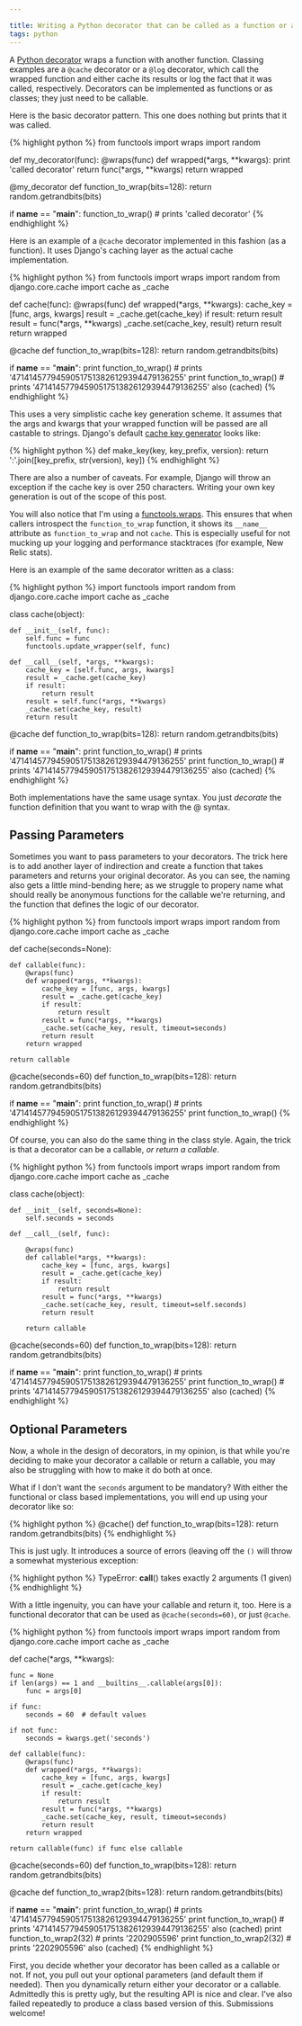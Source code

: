 ```yaml
---

title: Writing a Python decorator that can be called as a function or a callable
tags: python
---
```


A [Python decorator](http://en.wikipedia.org/wiki/Python_syntax_and_semantics#Decorators) wraps a function with another function. Classing examples are a `@cache` decorator or a `@log` decorator, which call the wrapped function and either cache its results or log the fact that it was called, respectively. Decorators can be implemented as functions or as classes; they just need to be callable.

Here is the basic decorator pattern. This one does nothing but prints that it was called.

{% highlight python %}
from functools import wraps
import random


def my_decorator(func):
    @wraps(func)
    def wrapped(*args, **kwargs):
        print 'called decorator'
        return func(*args, **kwargs)
    return wrapped


@my_decorator
def function_to_wrap(bits=128):
    return random.getrandbits(bits)


if __name__ == "__main__":
    function_to_wrap()  # prints 'called decorator'
{% endhighlight %}

Here is an example of a `@cache` decorator implemented in this fashion (as a function). It uses Django's caching layer as the actual cache implementation.

{% highlight python %}
from functools import wraps
import random
from django.core.cache import cache as _cache


def cache(func):
    @wraps(func)
    def wrapped(*args, **kwargs):
        cache_key = [func, args, kwargs]
        result = _cache.get(cache_key)
        if result:
            return result
        result = func(*args, **kwargs)
        _cache.set(cache_key, result)
        return result
    return wrapped


@cache
def function_to_wrap(bits=128):
    return random.getrandbits(bits)


if __name__ == "__main__":
    print function_to_wrap()  # prints '47141457794590517513826129394479136255'
    print function_to_wrap()  # prints '47141457794590517513826129394479136255' also (cached)
{% endhighlight %}

This uses a very simplistic cache key generation scheme. It assumes that the args and kwargs that your wrapped function will be passed are all castable to strings. Django's default [cache key generator](https://docs.djangoproject.com/en/dev/topics/cache/#cache-key-transformation) looks like:

{% highlight python %}
def make_key(key, key_prefix, version):
    return ':'.join([key_prefix, str(version), key])
{% endhighlight %}

There are also a number of caveats. For example, Django will throw an exception if the cache key is over 250 characters. Writing your own key generation is out of the scope of this post.


You will also notice that I'm using a [functools.wraps](http://docs.python.org/2/library/functools.html#functools.wraps). This ensures that when callers introspect the `function_to_wrap` function, it shows its `__name__` attribute as `function_to_wrap` and not `cache`. This is especially useful for not mucking up your logging and performance stacktraces (for example, New Relic stats).

Here is an example of the same decorator written as a class:

{% highlight python %}
import functools
import random
from django.core.cache import cache as _cache


class cache(object):

    def __init__(self, func):
        self.func = func
        functools.update_wrapper(self, func)

    def __call__(self, *args, **kwargs):
        cache_key = [self.func, args, kwargs]
        result = _cache.get(cache_key)
        if result:
            return result
        result = self.func(*args, **kwargs)
        _cache.set(cache_key, result)
        return result


@cache
def function_to_wrap(bits=128):
    return random.getrandbits(bits)


if __name__ == "__main__":
    print function_to_wrap()  # prints '47141457794590517513826129394479136255'
    print function_to_wrap()  # prints '47141457794590517513826129394479136255' also (cached)
{% endhighlight %}

Both implementations have the same usage syntax. You just _decorate_ the function definition that you want to wrap with the @ syntax.

## Passing Parameters

Sometimes you want to pass parameters to your decorators. The trick here is to add another layer of indirection and create a function that takes parameters and returns your original decorator. As you can see, the naming also gets a little mind-bending here; as we struggle to propery name what should really be anonymous functions for the callable we're returning, and the function that defines the logic of our decorator.

{% highlight python %}
from functools import wraps
import random
from django.core.cache import cache as _cache


def cache(seconds=None):

    def callable(func):
        @wraps(func)
        def wrapped(*args, **kwargs):
            cache_key = [func, args, kwargs]
            result = _cache.get(cache_key)
            if result:
                return result
            result = func(*args, **kwargs)
            _cache.set(cache_key, result, timeout=seconds)
            return result
        return wrapped

    return callable


@cache(seconds=60)
def function_to_wrap(bits=128):
    return random.getrandbits(bits)


if __name__ == "__main__":
    print function_to_wrap()  # prints '47141457794590517513826129394479136255'
    print function_to_wrap()
{% endhighlight %}

Of course, you can also do the same thing in the class style. Again, the trick is that a decorator can be a callable, _or return a callable_.

{% highlight python %}
from functools import wraps
import random
from django.core.cache import cache as _cache


class cache(object):

    def __init__(self, seconds=None):
        self.seconds = seconds

    def __call__(self, func):

        @wraps(func)
        def callable(*args, **kwargs):
            cache_key = [func, args, kwargs]
            result = _cache.get(cache_key)
            if result:
                return result
            result = func(*args, **kwargs)
            _cache.set(cache_key, result, timeout=self.seconds)
            return result

        return callable


@cache(seconds=60)
def function_to_wrap(bits=128):
    return random.getrandbits(bits)


if __name__ == "__main__":
    print function_to_wrap()  # prints '47141457794590517513826129394479136255'
    print function_to_wrap()  # prints '47141457794590517513826129394479136255' also (cached)
{% endhighlight %}

## Optional Parameters

Now, a whole in the design of decorators, in my opinion, is that while you're deciding to make your decorator a callable or return a callable, you may also be struggling with how to make it do both at once.

What if I don't want the `seconds` argument to be mandatory? With either the functional or class based implementations, you will end up using your decorator like so:

{% highlight python %}
@cache()
def function_to_wrap(bits=128):
    return random.getrandbits(bits)
{% endhighlight %}

This is just ugly. It introduces a source of errors (leaving off the `()` will throw a somewhat mysterious exception:

{% highlight python %}
TypeError: __call__() takes exactly 2 arguments (1 given)
{% endhighlight %}

With a little ingenuity, you can have your callable and return it, too. Here is a functional decorator that can be used as `@cache(seconds=60)`, or just `@cache`.

{% highlight python %}
from functools import wraps
import random
from django.core.cache import cache as _cache


def cache(*args, **kwargs):

    func = None
    if len(args) == 1 and __builtins__.callable(args[0]):
        func = args[0]

    if func:
        seconds = 60  # default values

    if not func:
        seconds = kwargs.get('seconds')

    def callable(func):
        @wraps(func)
        def wrapped(*args, **kwargs):
            cache_key = [func, args, kwargs]
            result = _cache.get(cache_key)
            if result:
                return result
            result = func(*args, **kwargs)
            _cache.set(cache_key, result, timeout=seconds)
            return result
        return wrapped

    return callable(func) if func else callable


@cache(seconds=60)
def function_to_wrap(bits=128):
    return random.getrandbits(bits)

@cache
def function_to_wrap2(bits=128):
    return random.getrandbits(bits)


if __name__ == "__main__":
    print function_to_wrap()  # prints '47141457794590517513826129394479136255'
    print function_to_wrap()  # prints '47141457794590517513826129394479136255' also (cached)
    print function_to_wrap2(32)  # prints '2202905596'
    print function_to_wrap2(32)  # prints '2202905596' also (cached)
{% endhighlight %}

First, you decide whether your decorator has been called as a callable or not. If not, you pull out your optional parameters (and default them if needed). Then you dynamically return either your decorator or a callable. Admittedly this is pretty ugly, but the resulting API is nice and clear. I've also failed repeatedly to produce a class based version of this. Submissions welcome!

